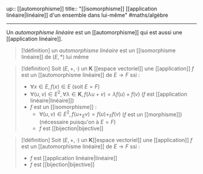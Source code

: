 up:: [[automorphisme]] 
title:: "[[isomorphisme]] [[application linéaire|linéaire]] d'un ensemble dans lui-même"
#maths/algèbre 

---
Un _automorphisme linéaire_ est un [[automorphisme]] qui est aussi une [[application linéaire]].

> [!définition]
> un _automorphisme linéaire_ est un [[isomorphisme linéaire]] de $(E, *)$ lui même

> [!définition]
> Soit $(E, +, \cdot)$ un $\mathbf{K}$ [[espace vectoriel]] 
> une [[application]] $f$ est un [[automorphisme linéaire]] de $E \to F$ ssi :
>  - $\forall x \in E, f(x) \in E$ (soit $E = F$)
>  - $\forall (u, v) \in E^{2}, \forall \lambda \in\mathbf{K}, f(\lambda u+v) = \lambda f(u)+f(v)$ ($f$ est [[application linéaire|linéaire]])
>  - $f$ est un [[isomorphisme]] :
>      - $\forall (u, v) \in E^{2}, f(u+_{E}v) = f(u) +_{F} f(v)$ ($f$ est un [[morphisme]]) (nécessaire puisqu'on à $E = F$)
>      - $f$ est [[bijection|bijective]]

> [!définition]
> Soit $(E, +, \cdot)$ un $\mathbf{K}$[[espace vectoriel]] 
> une [[application]] $f$ est un [[automorphisme linéaire]] de $E \to F$ ssi :
>  - $f$ est [[application linéaire|linéaire]] 
>  - $f$ est [[bijection|bijective]] 

